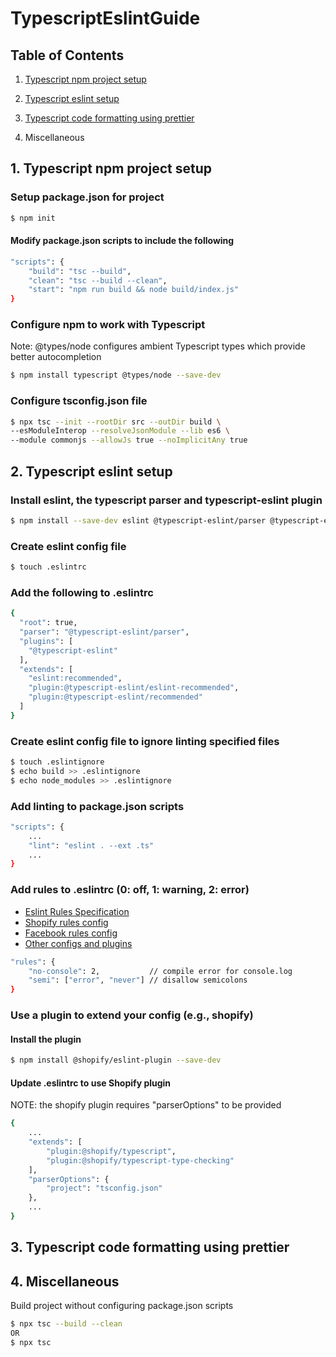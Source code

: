 # TypescriptEslintGuide

## Table of Contents

1. [Typescript npm project setup](https://khalilstemmler.com/blogs/typescript/node-starter-project/)

2. [Typescript eslint setup](https://khalilstemmler.com/blogs/typescript/eslint-for-typescript/)

3. [Typescript code formatting using prettier](https://khalilstemmler.com/blogs/tooling/prettier/)

4. Miscellaneous

## 1. Typescript npm project setup

### Setup package.json for project

```bash
$ npm init
```

#### Modify package.json scripts to include the following

```bash
"scripts": {
    "build": "tsc --build",
    "clean": "tsc --build --clean",
    "start": "npm run build && node build/index.js"
}
```

### Configure npm to work with Typescript

Note: @types/node configures ambient Typescript types which provide better autocompletion

```bash
$ npm install typescript @types/node --save-dev
```

### Configure tsconfig.json file

```bash
$ npx tsc --init --rootDir src --outDir build \
--esModuleInterop --resolveJsonModule --lib es6 \
--module commonjs --allowJs true --noImplicitAny true
```

## 2. Typescript eslint setup

### Install eslint, the typescript parser and typescript-eslint plugin

```bash
$ npm install --save-dev eslint @typescript-eslint/parser @typescript-eslint/eslint-plugin
```

### Create eslint config file

```bash
$ touch .eslintrc
```

### Add the following to .eslintrc

```bash
{
  "root": true,
  "parser": "@typescript-eslint/parser",
  "plugins": [
    "@typescript-eslint"
  ],
  "extends": [
    "eslint:recommended",
    "plugin:@typescript-eslint/eslint-recommended",
    "plugin:@typescript-eslint/recommended"
  ]
}
```

### Create eslint config file to ignore linting specified files

```bash
$ touch .eslintignore
$ echo build >> .eslintignore
$ echo node_modules >> .eslintignore
```

### Add linting to package.json scripts

```bash
"scripts": {
    ...
    "lint": "eslint . --ext .ts"
    ...
}
```

### Add rules to .eslintrc (0: off, 1: warning, 2: error)

- [Eslint Rules Specification](https://eslint.org/docs/latest/rules/)
- [Shopify rules config](https://www.npmjs.com/package/@shopify/eslint-plugin)
- [Facebook rules config](https://www.npmjs.com/package/eslint-config-fbjs)
- [Other configs and plugins](https://github.com/dustinspecker/awesome-eslint)

```bash
"rules": {
    "no-console": 2,           // compile error for console.log
    "semi": ["error", "never"] // disallow semicolons
}
```

### Use a plugin to extend your config (e.g., shopify)

#### Install the plugin

```bash
$ npm install @shopify/eslint-plugin --save-dev
```

#### Update .eslintrc to use Shopify plugin

NOTE: the shopify plugin requires "parserOptions" to be provided

```bash
{
    ...
    "extends": [
        "plugin:@shopify/typescript",
        "plugin:@shopify/typescript-type-checking"
    ],
    "parserOptions": {
        "project": "tsconfig.json"
    },
    ...
}
```

## 3. Typescript code formatting using prettier

## 4. Miscellaneous

Build project without configuring package.json scripts

```bash
$ npx tsc --build --clean
OR
$ npx tsc
```
